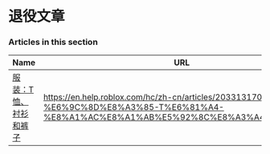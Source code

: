 # 退役文章  
### Articles in this section
Name|URL
-|-
[服装：T恤、衬衫和裤子](./服装：T恤、衬衫和裤子.html) |https://en.help.roblox.com/hc/zh-cn/articles/203313170-%E6%9C%8D%E8%A3%85-T%E6%81%A4-%E8%A1%AC%E8%A1%AB%E5%92%8C%E8%A3%A4%E5%AD%90